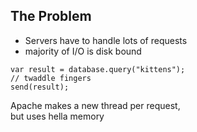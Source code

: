 ##  The Problem

* Servers have to handle lots of requests
* majority of I/O is disk bound

```
var result = database.query("kittens");
// twaddle fingers
send(result);
```

Apache makes a new thread per request,
<br>
but uses hella memory